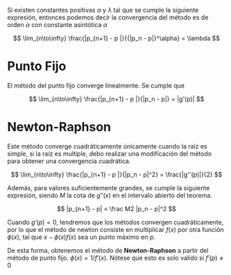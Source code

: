 Si existen constantes positivas $\alpha$ y $\lambda$ tal que se cumple la siguiente expresión, entonces podemos decir la convergencia del método es de orden $\alpha$ con constante asintótica $\alpha$

$$
\lim_{n\to\infty} \frac{|p_{n+1} - p |}{{|p_n - p|}^\alpha} = \lambda
$$

# Punto Fijo

El método del punto fijo converge linealmente. Se cumple que

$$
\lim_{n\to\infty} \frac{|p_{n+1} - p |}{|p_n - p|} = |g'(p)|
$$

# Newton-Raphson

Este método converge cuadráticamente únicamente cuando la raíz es simple, si la raíz es multiple, debo realizar una modificación del método para obtener una convergencia cuadrática.

$$
\lim_{n\to\infty} \frac{|p_{n+1} - p |}{|p_n - p|^2} = \frac{|g''(p)|}{2}
$$

Además, para valores suficientemente grandes, se cumple la siguiente expresión, siendo $M$ la cota de $g''(x)$ en el intervalo abierto del teorema.

$$
|p_{n+1} - p| < \frac M2 |p_n - p|^2
$$

Cuando $g'(p) = 0$, tendremos que los métodos convergen cuadráticamente, por lo que el método de newton consiste en multiplicar $f(x)$ por otra función $\phi(x)$, tal que $x -\phi(x)f(x)$ sea un punto máximo en $p$. 

De esta forma, obtenemos el método de **Newton-Raphson** a partir del método de punto fijo. $\phi(x) = 1/f'(x)$. Nótese que esto es solo valido si $f'(p) \neq 0$